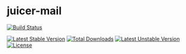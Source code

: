 # juicer-mail

[![Build Status](https://travis-ci.org/juicerframework/juicer-mail.svg?branch=master)](https://travis-ci.org/juicerframework/juicer-mail.svg?branch=master)

[![Latest Stable Version](https://poser.pugx.org/juicerframework/juicer-mail/v/stable)](https://packagist.org/packages/juicerframework/juicer-mail) 
[![Total Downloads](https://poser.pugx.org/juicerframework/juicer-mail/downloads)](https://packagist.org/packages/juicerframework/juicer-mail) 
[![Latest Unstable Version](https://poser.pugx.org/juicerframework/juicer-mail/v/unstable)](https://packagist.org/packages/juicerframework/juicer-mail) 
[![License](https://poser.pugx.org/juicerframework/juicer-mail/license)](https://packagist.org/packages/juicerframework/juicer-mail)